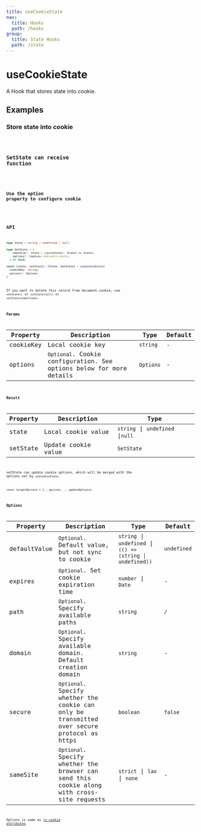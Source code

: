 ```yaml
---
title: useCookieState
nav:
  title: Hooks
  path: /hooks
group:
  title: State Hooks
  path: /state
---
```


# useCookieState

<Tag lang="en-US" tags="ssr"></Tag>

A Hook that stores state into cookie.

## Examples

### Store state into cookie

<code src="./demo/demo1.tsx" />

### SetState can receive function

<code src="./demo/demo2.tsx" />

### Use the option property to configure cookie

<code src="./demo/demo3.tsx" />

## API

```typescript
type State = string | undefined | null;

type SetState = (
    newValue?: State | ((prevState?: State) => State),
    options?: Cookies.CookieAttributes,
  ) => void;

const [state, setState]: [State, SetState] = useCookieState(
  cookieKey: string,
  options?: Options,
)
```

If you want to delete this record from document.cookie, use `setState()` or `setState(null)` or `setState(undefined)`.

### Params

| Property       | Description                 | Type                 | Default |
| ------------ | ------------------------ | -------------------- | ------ |
| cookieKey    | Local cookie key | `string` | - |
| options | `Optional`. Cookie configuration. See options below for more details | `Options` | - |

### Result

| Property       | Description                 | Type                 |
| -------- | ------------ | ---------------------------------------------------------------------------------------------------- |
| state    | Local cookie value | `string` \| `undefined`  \|`null`                              |
| setState | Update cookie value | `SetState` |

setState can update cookie options, which will be merged with the options set by `useCookieState`.

`const targetOptions = {...options, ...updateOptions}`

### Options

| Property       | Description                 | Type                 | Default |
| -------- | ------------------------------------------------- | --------------------- | ------ |
| defaultValue | `Optional`. Default value, but not sync to cookie | `string` \| `undefined` \| `(() => (string \| undefined))` | `undefined`
| expires  | `Optional`. Set cookie expiration time | `number` \| `Date` | - |
| path | `Optional`. Specify available paths | `string` | `/` |
| domain | `Optional`. Specify available domain. Default creation domain| `string` | - |
| secure | `Optional`. Specify whether the cookie can only be transmitted over secure protocol as https | `boolean` | `false` |
| sameSite | `Optional`. Specify whether the browser can send this cookie along with cross-site requests | `strict` \| `lax` \| `none` | - |

Options is same as [js-cookie attributes](https://github.com/js-cookie/js-cookie#cookie-attributes).